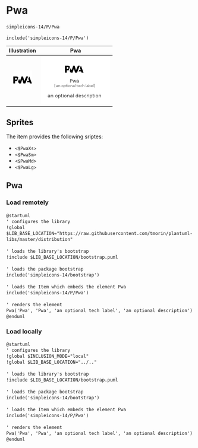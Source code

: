 # Pwa


```text
simpleicons-14/P/Pwa
```

```text
include('simpleicons-14/P/Pwa')
```



| Illustration | Pwa |
| :---: | :---: |
| ![illustration for Illustration](../../simpleicons-14/P/Pwa.png) | ![illustration for Pwa](../../simpleicons-14/P/Pwa.Local.png) |



## Sprites
The item provides the following sriptes:

- `<$PwaXs>`
- `<$PwaSm>`
- `<$PwaMd>`
- `<$PwaLg>`





## Pwa

### Load remotely
```plantuml
@startuml
' configures the library
!global $LIB_BASE_LOCATION="https://raw.githubusercontent.com/tmorin/plantuml-libs/master/distribution"

' loads the library's bootstrap
!include $LIB_BASE_LOCATION/bootstrap.puml

' loads the package bootstrap
include('simpleicons-14/bootstrap')

' loads the Item which embeds the element Pwa
include('simpleicons-14/P/Pwa')

' renders the element
Pwa('Pwa', 'Pwa', 'an optional tech label', 'an optional description')
@enduml
```

### Load locally
```plantuml
@startuml
' configures the library
!global $INCLUSION_MODE="local"
!global $LIB_BASE_LOCATION="../.."

' loads the library's bootstrap
!include $LIB_BASE_LOCATION/bootstrap.puml

' loads the package bootstrap
include('simpleicons-14/bootstrap')

' loads the Item which embeds the element Pwa
include('simpleicons-14/P/Pwa')

' renders the element
Pwa('Pwa', 'Pwa', 'an optional tech label', 'an optional description')
@enduml
```


